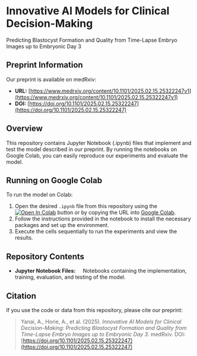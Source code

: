 # Innovative AI Models for Clinical Decision-Making  
Predicting Blastocyst Formation and Quality from Time-Lapse Embryo Images up to Embryonic Day 3

## Preprint Information
Our preprint is available on medRxiv:

- **URL:** [https://www.medrxiv.org/content/10.1101/2025.02.15.25322247v1](https://www.medrxiv.org/content/10.1101/2025.02.15.25322247v1)
- **DOI:** [https://doi.org/10.1101/2025.02.15.25322247](https://doi.org/10.1101/2025.02.15.25322247)

## Overview
This repository contains Jupyter Notebook (.ipynb) files that implement and test the model described in our preprint. By running the notebooks on Google Colab, you can easily reproduce our experiments and evaluate the model.

## Running on Google Colab
To run the model on Colab:
1. Open the desired `.ipynb` file from this repository using the [![Open In Colab](https://colab.research.google.com/assets/colab-badge.svg)](https://colab.research.google.com/github/KU-ObGy-ART/blastocyst-prediction/blob/main/Blastocyst_Prediction.ipynb) button or by copying the URL into [Google Colab](https://colab.research.google.com/).
2. Follow the instructions provided in the notebook to install the necessary packages and set up the environment.
3. Execute the cells sequentially to run the experiments and view the results.

## Repository Contents
- **Jupyter Notebook Files:**  
  Notebooks containing the implementation, training, evaluation, and testing of the model.

## Citation
If you use the code or data from this repository, please cite our preprint:

> Yanai, A., Horie, A., et al. (2025). *Innovative AI Models for Clinical Decision-Making: Predicting Blastocyst Formation and Quality from Time-Lapse Embryo Images up to Embryonic Day 3*. medRxiv. DOI: [https://doi.org/10.1101/2025.02.15.25322247](https://doi.org/10.1101/2025.02.15.25322247)